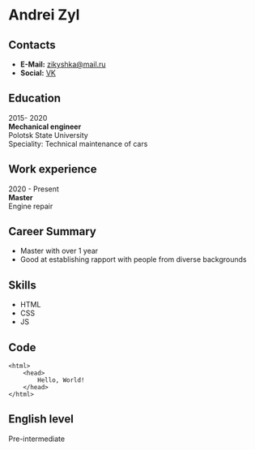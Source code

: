 # Andrei Zyl
## Contacts
* **E-Mail:** zikyshka@mail.ru
* **Social:** [VK](https://vk.com/id170692748 "vk")

## Education
2015- 2020  
**Mechanical engineer**  
Polotsk State University  
Speciality: Technical maintenance of cars  

## Work experience
2020 - Present   
**Master**   
Engine repair

## Career Summary
+ Master with over 1 year 
+ Good at establishing rapport with people from diverse backgrounds	

## Skills
* HTML
* CSS
* JS

## Code
```
<html>
    <head>
        Hello, World!
    </head>
</html>
```
## English level
Pre-intermediate


